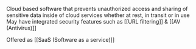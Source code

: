 Cloud based software that prevents unauthorized access and sharing of sensitive data inside of cloud services whether at rest, in transit or in use
May have integrated security features such as [[URL filtering]] & [[AV (Antivirus)]]

Offered as [[SaaS (Software as a service)]]